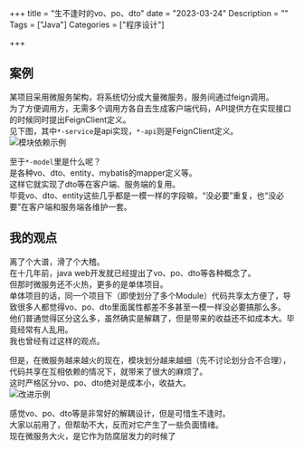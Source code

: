 +++
title = "生不逢时的vo、po、dto"
date = "2023-03-24"
Description = ""
Tags = ["Java"]
Categories = ["程序设计"]

+++
## 案例
某项目采用微服务架构，将系统切分成大量微服务，服务间通过feign调用。  
为了方便调用方，无需多个调用方各自去生成客户端代码，API提供方在实现接口的时候同时提出FeignClient定义。  
见下图，其中`*-service`是api实现，`*-api`则是FeignClient定义。
![模块依赖示例](/images/bad.png)

至于`*-model`里是什么呢？  
是各种vo、dto、entity、mybatis的mapper定义等。  
这样它就实现了dto等在客户端、服务端的复用。  
毕竟vo、dto、entity这些几乎都是一模一样的字段嘛，“没必要”重复，也“没必要”在客户端和服务端各维护一套。

## 我的观点
离了个大谱，滑了个大稽。  
在十几年前，java web开发就已经提出了vo、po、dto等各种概念了。  
但那时微服务还不火热，更多的是单体项目。  
单体项目的话，同一个项目下（即使划分了多个Module）代码共享太方便了，导致很多人都觉得vo、po、dto里面属性都差不多甚至一模一样没必要搞那么多。  
他们普通觉得区分这么多，虽然确实是解耦了，但是带来的收益还不如成本大。毕竟经常有人乱用。  
我也曾经有过这样的观点。  

但是，在微服务越来越火的现在，模块划分越来越细（先不讨论划分合不合理），代码共享在互相依赖的情况下，就带来了很大的麻烦了。  
这时严格区分vo、po、dto绝对是成本小，收益大。  
![改进示例](/images/good.png)

感觉vo、po、dto等是非常好的解耦设计，但是可惜生不逢时。  
大家以前用了，但帮助不大，反而对它产生了一些负面情绪。  
现在微服务大火，是它作为防腐层发力的时候了